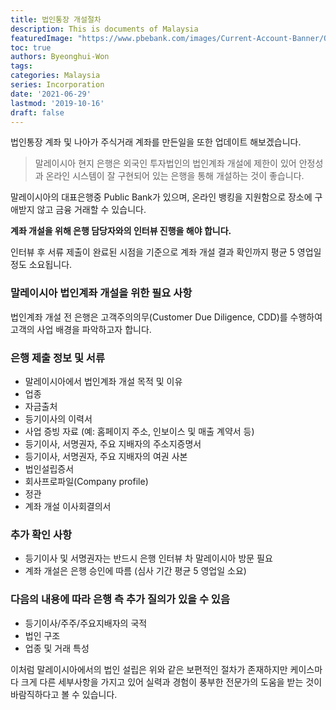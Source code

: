```yaml
---
title: 법인통장 개설절차
description: This is documents of Malaysia
featuredImage: "https://www.pbebank.com/images/Current-Account-Banner/Open-Current.aspx?maxsidesize=1024"
toc: true
authors: Byeonghui-Won
tags:
categories: Malaysia
series: Incorporation
date: '2021-06-29'
lastmod: '2019-10-16'
draft: false
---
```



법인통장 계좌 및 나아가 주식거래 계좌를 만든일을 또한 업데이트 해보겠습니다.  


>말레이시아 현지 은행은 외국인 투자법인의 법인계좌 개설에 제한이 있어 안정성과 온라인 시스템이 잘 구현되어 있는 은행을 통해 개설하는 것이 좋습니다.


말레이시아의 대표은행중 Public Bank가 있으며, 온라인 뱅킹을 지원함으로 장소에 구애받지 않고 금융 거래할 수 있습니다.

**계좌 개설을 위해 은행 담당자와의 인터뷰 진행을 해야 합니다.**

인터뷰 후 서류 제출이 완료된 시점을 기준으로 계좌 개설 결과 확인까지 평균 5 영업일 정도 소요됩니다.

### 말레이시아 법인계좌 개설을 위한 필요 사항

법인계좌 개설 전 은행은 고객주의의무(Customer Due Diligence, CDD)를 수행하여 고객의 사업 배경을 파악하고자 합니다.

### 은행 제출 정보 및 서류

* 말레이시아에서 법인계좌 개설 목적 및 이유
* 업종
* 자금출처
* 등기이사의 이력서
* 사업 증빙 자료 (예: 홈페이지 주소, 인보이스 및 매출 계약서 등)
* 등기이사, 서명권자, 주요 지배자의 주소지증명서
* 등기이사, 서명권자, 주요 지배자의 여권 사본
* 법인설립증서
* 회사프로파일(Company profile)
* 정관
* 계좌 개설 이사회결의서

### 추가 확인 사항

* 등기이사 및 서명권자는 반드시 은행 인터뷰 차 말레이시아 방문 필요
* 계좌 개설은 은행 승인에 따름 (심사 기간 평균 5 영업일 소요)

### 다음의 내용에 따라 은행 측 추가 질의가 있을 수 있음

* 등기이사/주주/주요지배자의 국적
* 법인 구조
* 업종 및 거래 특성

이처럼 말레이시아에서의 법인 설립은 위와 같은 보편적인 절차가 존재하지만 케이스마다 크게 다른 세부사항을 가지고 있어 실력과 경험이 풍부한 전문가의 도움을 받는 것이 바람직하다고 볼 수 있습니다. 

